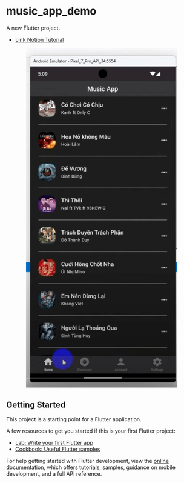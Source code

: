 # music_app_demo

A new Flutter project.

- [Link Notion Tutorial](https://www.notion.so/Flutter-190afb9caf42801bb403da685b25b2f5?pvs=4#190afb9caf428035b78ae7d5b2a6ae82)

<p align="center">
  <img src="doc/images/Screenshot 2025-02-06 at 13.18.26.png" width="400" />
</p>

## Getting Started

This project is a starting point for a Flutter application.

A few resources to get you started if this is your first Flutter project:

- [Lab: Write your first Flutter app](https://docs.flutter.dev/get-started/codelab)
- [Cookbook: Useful Flutter samples](https://docs.flutter.dev/cookbook)

For help getting started with Flutter development, view the
[online documentation](https://docs.flutter.dev/), which offers tutorials,
samples, guidance on mobile development, and a full API reference.
